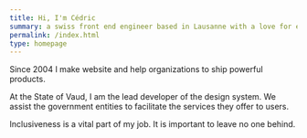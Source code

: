 ```yaml
---
title: Hi, I'm Cédric
summary: a swiss front end engineer based in Lausanne with a love for electronic music and hiking
permalink: /index.html
type: homepage
---
```


Since 2004 I make website and help organizations to ship powerful products.

At the State of Vaud, I am the lead developer of the design system. We assist the government entities to facilitate the services they offer to users.

Inclusiveness is a vital part of my job. It is important to leave no one behind.
